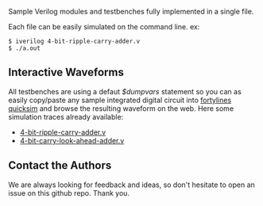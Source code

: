 Sample Verilog modules and testbenches fully implemented in a single file.

Each file can be easily simulated on the command line. ex:

    $ iverilog 4-bit-ripple-carry-adder.v
    $ ./a.out

Interactive Waveforms
---------------------

All testbenches are using a defaut _$dumpvars_ statement so you can as easily
copy/paste any sample integrated digital circuit into
[fortylines quicksim](https://fortylines.com/quicksim/) and browse the resulting
waveform on the web. Here some simulation traces already available:

- [4-bit-ripple-carry-adder.v](https://fortylines.com/quicksim/1170986439)
- [4-bit-carry-look-ahead-adder.v](https://fortylines.com/quicksim/1551577163)

Contact the Authors
-------------------

We are always looking for feedback and ideas, so don't hesitate to open
an issue on this github repo. Thank you.
